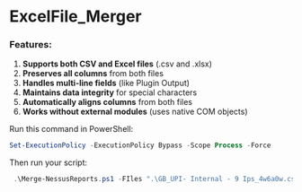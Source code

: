 # ExcelFile_Merger
### **Features:**

1. **Supports both CSV and Excel files** (.csv and .xlsx)
2. **Preserves all columns** from both files
3. **Handles multi-line fields** (like Plugin Output)
4. **Maintains data integrity** for special characters
5. **Automatically aligns columns** from both files
6. **Works without external modules** (uses native COM objects)

Run this command in PowerShell:

```powershell
Set-ExecutionPolicy -ExecutionPolicy Bypass -Scope Process -Force
```

Then run your script:
```powershell
 .\Merge-NessusReports.ps1 -FIles ".\GB_UPI- Internal - 9 Ips_4w6a0w.csv" ".\GB_UPI- Internal - 9 Ips_irxvnq.csv" -OutputFile "Merged.csv"
```
